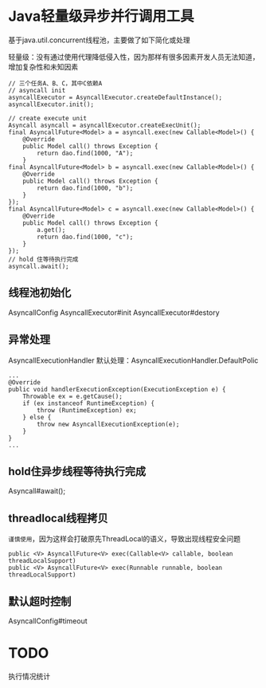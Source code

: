 Java轻量级异步并行调用工具
=========================
基于java.util.concurrent线程池，主要做了如下简化或处理

轻量级：没有通过使用代理降低侵入性，因为那样有很多因素开发人员无法知道，增加复杂性和未知因素

    // 三个任务A、B、C，其中C依赖A
    // asyncall init
    asyncallExecutor = AsyncallExecutor.createDefaultInstance();
    asyncallExecutor.init();

    // create execute unit
    Asyncall asyncall = asyncallExecutor.createExecUnit();
    final AsyncallFuture<Model> a = asyncall.exec(new Callable<Model>() {
        @Override
        public Model call() throws Exception {
            return dao.find(1000, "A");
        }
    final AsyncallFuture<Model> b = asyncall.exec(new Callable<Model>() {
        @Override
        public Model call() throws Exception {
            return dao.find(1000, "b");
        }
    });
    final AsyncallFuture<Model> c = asyncall.exec(new Callable<Model>() {
        @Override
        public Model call() throws Exception {
            a.get();
            return dao.find(1000, "c");
        }
    });
    // hold 住等待执行完成
    asyncall.await();

## 线程池初始化
AsyncallConfig
AsyncallExecutor#init
AsyncallExecutor#destory

## 异常处理
AsyncallExecutionHandler
默认处理：AsyncallExecutionHandler.DefaultPolic

    ...
    @Override
    public void handlerExecutionException(ExecutionException e) {
        Throwable ex = e.getCause();
        if (ex instanceof RuntimeException) {
            throw (RuntimeException) ex;
        } else {
            throw new AsyncallExecutionException(e);
        }
    }
    ...

## hold住异步线程等待执行完成
Asyncall#await();

## threadlocal线程拷贝
`谨慎使用`，因为这样会打破原先ThreadLocal的语义，导致出现线程安全问题

    public <V> AsyncallFuture<V> exec(Callable<V> callable, boolean threadLocalSupport)
    public <V> AsyncallFuture<V> exec(Runnable runnable, boolean threadLocalSupport)

## 默认超时控制
AsyncallConfig#timeout

TODO
============
执行情况统计